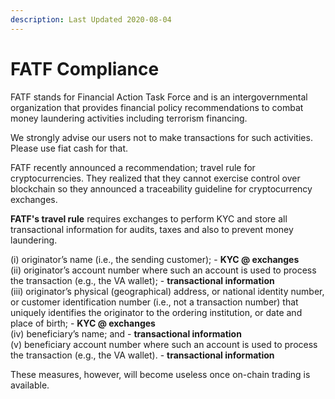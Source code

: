 ```yaml
---
description: Last Updated 2020-08-04
---
```


# FATF Compliance

FATF stands for Financial Action Task Force and is an intergovernmental organization that provides financial policy recommendations to combat money laundering activities including terrorism financing.

We strongly advise our users not to make transactions for such activities. Please use fiat cash for that.

FATF recently announced a recommendation; travel rule for cryptocurrencies. They realized that they cannot exercise control over blockchain so they announced a traceability guideline for cryptocurrency exchanges. 

**FATF's travel rule** requires exchanges to perform KYC and store all transactional information for audits, taxes and also to prevent money laundering.

\(i\) originator’s name \(i.e., the sending customer\); - **KYC @ exchanges**  
\(ii\) originator’s account number where such an account is used to process the transaction \(e.g., the VA wallet\); - **transactional information**  
\(iii\) originator’s physical \(geographical\) address, or national identity number, or customer identification number \(i.e., not a transaction number\) that uniquely identifies the originator to the ordering institution, or date and place of birth; - **KYC @ exchanges**  
\(iv\) beneficiary’s name; and - **transactional information**  
\(v\) beneficiary account number where such an account is used to process the transaction \(e.g., the VA wallet\). - **transactional information**

These measures, however, will become useless once on-chain trading is available.






